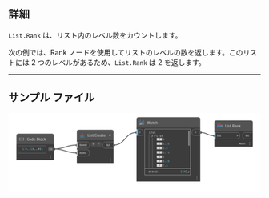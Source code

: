 ## 詳細
`List.Rank` は、リスト内のレベル数をカウントします。

次の例では、Rank ノードを使用してリストのレベルの数を返します。このリストには 2 つのレベルがあるため、`List.Rank` は 2 を返します。

___
## サンプル ファイル

![List.Rank](./List.Rank_img.jpg)
